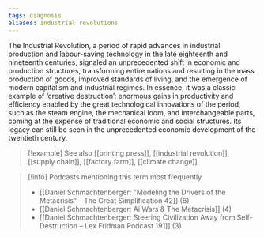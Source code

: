 ```yaml
---
tags: diagnosis
aliases: industrial revolutions
---
```


The Industrial Revolution, a period of rapid advances in industrial production and labour-saving technology in the late eighteenth and nineteenth centuries, signaled an unprecedented shift in economic and production structures, transforming entire nations and resulting in the mass production of goods, improved standards of living, and the emergence of modern capitalism and industrial regimes. In essence, it was a classic example of ‘creative destruction’: enormous gains in productivity and efficiency enabled by the great technological innovations of the period, such as the steam engine, the mechanical loom, and interchangeable parts, coming at the expense of traditional economic and social structures. Its legacy can still be seen in the unprecedented economic development of the twentieth century.

> [!example] See also
> [[printing press]], [[industrial revolution]], [[supply chain]], [[factory farm]], [[climate change]]

> [!info] Podcasts mentioning this term most frequently
> * [[Daniel Schmachtenberger: "Modeling the Drivers of the Metacrisis” – The Great Simplification 42]] (6)
> * [[Daniel Schmachtenberger: Ai Wars & The Metacrisis]] (4)
> * [[Daniel Schmachtenberger: Steering Civilization Away from Self-Destruction – Lex Fridman Podcast 191]] (3)